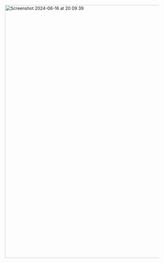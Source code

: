 <img width="828" alt="Screenshot 2024-06-16 at 20 09 39" src="https://github.com/anna-lybid/lease-system/assets/140715010/881d1434-eeda-4c9a-8bcc-fb258459e7b9">
